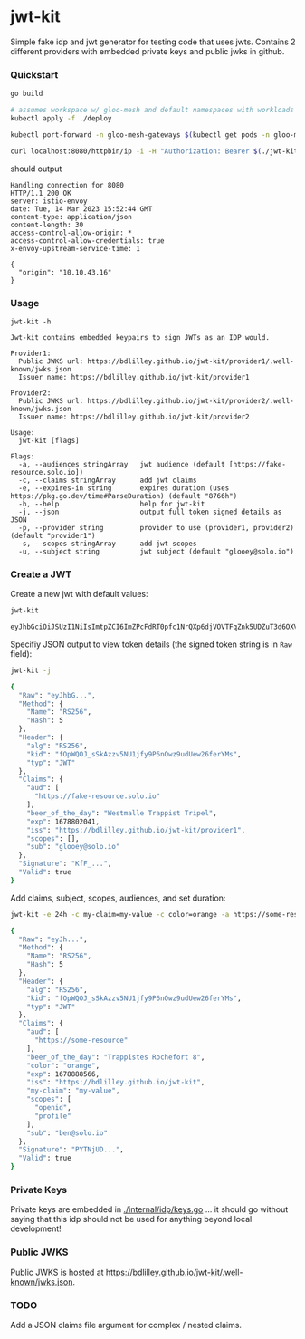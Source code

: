# jwt-kit

Simple fake idp and jwt generator for testing code that uses jwts.  Contains 2 different providers with embedded private keys and public jwks in github.

### Quickstart

```bash
go build

# assumes workspace w/ gloo-mesh and default namespaces with workloads applied to mgmt-cluster
kubectl apply -f ./deploy

kubectl port-forward -n gloo-mesh-gateways $(kubectl get pods -n gloo-mesh-gateways -l app=istio-ingressgateway -oname) 8080:8080 &

curl localhost:8080/httpbin/ip -i -H "Authorization: Bearer $(./jwt-kit)"
```

should output

```
Handling connection for 8080
HTTP/1.1 200 OK
server: istio-envoy
date: Tue, 14 Mar 2023 15:52:44 GMT
content-type: application/json
content-length: 30
access-control-allow-origin: *
access-control-allow-credentials: true
x-envoy-upstream-service-time: 1

{
  "origin": "10.10.43.16"
}
```

### Usage

```
jwt-kit -h

Jwt-kit contains embedded keypairs to sign JWTs as an IDP would.

Provider1:
  Public JWKS url: https://bdlilley.github.io/jwt-kit/provider1/.well-known/jwks.json
  Issuer name: https://bdlilley.github.io/jwt-kit/provider1

Provider2:
  Public JWKS url: https://bdlilley.github.io/jwt-kit/provider2/.well-known/jwks.json
  Issuer name: https://bdlilley.github.io/jwt-kit/provider2

Usage:
  jwt-kit [flags]

Flags:
  -a, --audiences stringArray   jwt audience (default [https://fake-resource.solo.io])
  -c, --claims stringArray      add jwt claims
  -e, --expires-in string       expires duration (uses https://pkg.go.dev/time#ParseDuration) (default "8766h")
  -h, --help                    help for jwt-kit
  -j, --json                    output full token signed details as JSON
  -p, --provider string         provider to use (provider1, provider2) (default "provider1")
  -s, --scopes stringArray      add jwt scopes
  -u, --subject string          jwt subject (default "glooey@solo.io")
```

### Create a JWT

Create a new jwt with default values:

```bash
jwt-kit

eyJhbGciOiJSUzI1NiIsImtpZCI6ImZPcFdRT0pfc1NrQXp6djVOVTFqZnk5UDZuT3d6OXVkVWV3MjZmZXJZTXMiLCJ0eXAiOiJKV1QifQ.eyJhdWQiOlsiaHR0cHM6Ly9mYWtlLXJlc291cmNlLnNvbG8uaW8iXSwiYmVlcl9vZl90aGVfZGF5IjoiVHdvIEhlYXJ0ZWQgQWxlIiwiZXhwIjoxNjc4ODAyNjg2LCJpc3MiOiJodHRwczovL2JlbnNvbG8taW8uZ2l0aHViLmlvL2p3dC1raXQiLCJzY29wZXMiOltdLCJzdWIiOiJnbG9vZXlAc29sby5pbyJ9.MBlP2zLN4FANiyvRMXqsXtBmOfS8yOSZqEq6oRIWpnF8zt_JUIpVWHMbWlVGwDZ7dEqsup_LsAsvXXruLYKpxNLOZNqQFUPPQTmSMmPqwfe_tANsKEf8SkkNWV_emNW_cYnobe3QzsxAhG9Lg1xupN2jb8O97951mVIMavdImOwcvS5-xBD7ruT3WHX4w5lOoFnGLizuQO4lhAfFCwwdtx5jrhOADwhM4x_Lyd74poUpbyqtPWjQ-aslMbgSCcNwM6OHK9D0cgdTaGEhZg7KaooBvITb0DU46mXF-1vcWxkB7p2J7hLrQdndCsld6vdS2E0dl9ZB9hWi85VtIFVynQ
```

Specifiy JSON output to view token details (the signed token string is in `Raw` field):

```bash
jwt-kit -j

{
  "Raw": "eyJhbG...",
  "Method": {
    "Name": "RS256",
    "Hash": 5
  },
  "Header": {
    "alg": "RS256",
    "kid": "fOpWQOJ_sSkAzzv5NU1jfy9P6nOwz9udUew26ferYMs",
    "typ": "JWT"
  },
  "Claims": {
    "aud": [
      "https://fake-resource.solo.io"
    ],
    "beer_of_the_day": "Westmalle Trappist Tripel",
    "exp": 1678802041,
    "iss": "https://bdlilley.github.io/jwt-kit/provider1",
    "scopes": [],
    "sub": "glooey@solo.io"
  },
  "Signature": "KfF_...",
  "Valid": true
}
```

Add claims, subject, scopes, audiences, and set duration:

```bash
jwt-kit -e 24h -c my-claim=my-value -c color=orange -a https://some-resource -u ben@solo.io -s openid -s profile -p

{
  "Raw": "eyJh...",
  "Method": {
    "Name": "RS256",
    "Hash": 5
  },
  "Header": {
    "alg": "RS256",
    "kid": "fOpWQOJ_sSkAzzv5NU1jfy9P6nOwz9udUew26ferYMs",
    "typ": "JWT"
  },
  "Claims": {
    "aud": [
      "https://some-resource"
    ],
    "beer_of_the_day": "Trappistes Rochefort 8",
    "color": "orange",
    "exp": 1678888566,
    "iss": "https://bdlilley.github.io/jwt-kit",
    "my-claim": "my-value",
    "scopes": [
      "openid",
      "profile"
    ],
    "sub": "ben@solo.io"
  },
  "Signature": "PYTNjUD...",
  "Valid": true
}
```

### Private Keys

Private keys are embedded in [./internal/idp/keys.go](./internal/idp/keys.go) ... it should go without saying that this idp should not be used for anything beyond local development!

### Public JWKS

Public JWKS is hosted at https://bdlilley.github.io/jwt-kit/.well-known/jwks.json.

### TODO

Add a JSON claims file argument for complex / nested claims.